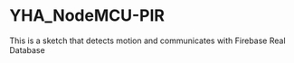 # YHA_NodeMCU-PIR
This is a sketch that detects motion and communicates with Firebase Real Database
